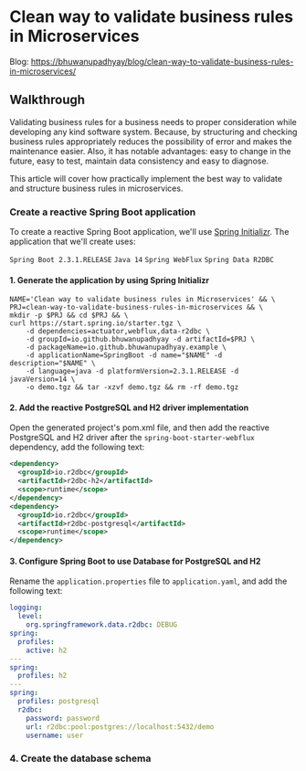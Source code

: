 # Clean way to validate business rules in Microservices

Blog: <https://bhuwanupadhyay/blog/clean-way-to-validate-business-rules-in-microservices/>

## Walkthrough

Validating business rules for a business needs to proper consideration while developing any kind software system.
Because, by structuring and checking business rules appropriately reduces the possibility of error and makes the maintenance easier.
Also, it has notable advantages: easy to change in the future, easy to test, maintain data consistency and easy to diagnose. 

This article will cover how practically implement the best way to validate and structure business rules in microservices.

### Create a reactive Spring Boot application

To create a reactive Spring Boot application, we'll use [Spring Initializr](https://start.spring.io/). 
The application that we'll create uses: 

`Spring Boot 2.3.1.RELEASE` `Java 14` `Spring WebFlux` `Spring Data R2DBC`

#### 1. Generate the application by using Spring Initializr
```shell
NAME='Clean way to validate business rules in Microservices' && \
PRJ=clean-way-to-validate-business-rules-in-microservices && \
mkdir -p $PRJ && cd $PRJ && \
curl https://start.spring.io/starter.tgz \
    -d dependencies=actuator,webflux,data-r2dbc \
    -d groupId=io.github.bhuwanupadhyay -d artifactId=$PRJ \
    -d packageName=io.github.bhuwanupadhyay.example \
    -d applicationName=SpringBoot -d name="$NAME" -d description="$NAME" \
    -d language=java -d platformVersion=2.3.1.RELEASE -d javaVersion=14 \
    -o demo.tgz && tar -xzvf demo.tgz && rm -rf demo.tgz
```

#### 2. Add the reactive PostgreSQL and H2 driver implementation

Open the generated project's pom.xml file, and then add the reactive PostgreSQL and H2 driver after the `spring-boot-starter-webflux` dependency, add the following text:

```xml
<dependency>
  <groupId>io.r2dbc</groupId>
  <artifactId>r2dbc-h2</artifactId>
  <scope>runtime</scope>
</dependency>
<dependency>
  <groupId>io.r2dbc</groupId>
  <artifactId>r2dbc-postgresql</artifactId>
  <scope>runtime</scope>
</dependency>
```

#### 3. Configure Spring Boot to use Database for PostgreSQL and H2

Rename the `application.properties` file to `application.yaml`, and add the following text:

```yaml
logging:
  level:
    org.springframework.data.r2dbc: DEBUG
spring:
  profiles:
    active: h2
---
spring:
  profiles: h2
---
spring:
  profiles: postgresql
  r2dbc:
    password: password
    url: r2dbc:pool:postgres://localhost:5432/demo
    username: user
```

### 4. Create the database schema